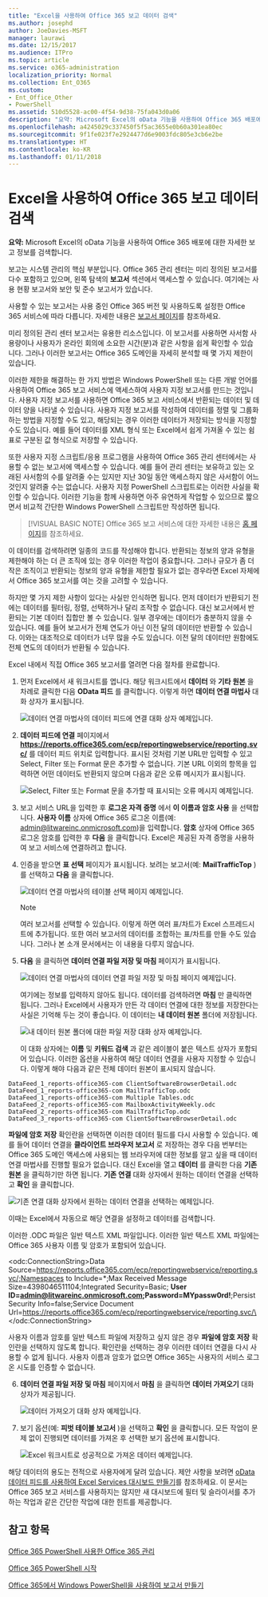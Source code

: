 ```yaml
---
title: "Excel을 사용하여 Office 365 보고 데이터 검색"
ms.author: josephd
author: JoeDavies-MSFT
manager: laurawi
ms.date: 12/15/2017
ms.audience: ITPro
ms.topic: article
ms.service: o365-administration
localization_priority: Normal
ms.collection: Ent_O365
ms.custom:
- Ent_Office_Other
- PowerShell
ms.assetid: 510d5528-ac00-4f54-9d38-75fa043d0a06
description: "요약: Microsoft Excel의 oData 기능을 사용하여 Office 365 배포에 대한 자세한 보고 정보를 검색합니다."
ms.openlocfilehash: a4245029c337450f5f5ac3655e0b60a301ea80ec
ms.sourcegitcommit: 9f1fe023f7e2924477d6e9003fdc805e3cb6e2be
ms.translationtype: HT
ms.contentlocale: ko-KR
ms.lasthandoff: 01/11/2018
---
```

# <a name="using-excel-to-retrieve-office-365-reporting-data"></a>Excel을 사용하여 Office 365 보고 데이터 검색

 **요약:** Microsoft Excel의 oData 기능을 사용하여 Office 365 배포에 대한 자세한 보고 정보를 검색합니다.
  
보고는 시스템 관리의 핵심 부분입니다. Office 365 관리 센터는 미리 정의된 보고서를 다수 포함하고 있으며, 왼쪽 탐색의 **보고서** 섹션에서 액세스할 수 있습니다. 여기에는 사용 현황 보고서와 보안 및 준수 보고서가 있습니다.
  
사용할 수 있는 보고서는 사용 중인 Office 365 버전 및 사용하도록 설정한 Office 365 서비스에 따라 다릅니다. 자세한 내용은 [보고서 페이지]((https://technet.microsoft.com/ko-KR/library/office-365-reports.aspx))를 참조하세요.
  
미리 정의된 관리 센터 보고서는 유용한 리소스입니다. 이 보고서를 사용하면 사서함 사용량이나 사용자가 온라인 회의에 소요한 시간(분)과 같은 사항을 쉽게 확인할 수 있습니다. 그러나 이러한 보고서는 Office 365 도메인을 자세히 분석할 때 몇 가지 제한이 있습니다.
  
이러한 제한을 해결하는 한 가지 방법은 Windows PowerShell 또는 다른 개발 언어를 사용하여 Office 365 보고 서비스에 액세스하여 사용자 지정 보고서를 만드는 것입니다. 사용자 지정 보고서를 사용하면 Office 365 보고 서비스에서 반환되는 데이터 및 데이터 양을 나타낼 수 있습니다. 사용자 지정 보고서를 작성하여 데이터를 정렬 및 그룹화하는 방법을 지정할 수도 있고, 해당되는 경우 이러한 데이터가 저장되는 방식을 지정할 수도 있습니다. 예를 들어 데이터를 XML 형식 또는 Excel에서 쉽게 가져올 수 있는 쉼표로 구분된 값 형식으로 저장할 수 있습니다. 
  
또한 사용자 지정 스크립트/응용 프로그램을 사용하여 Office 365 관리 센터에서는 사용할 수 없는 보고서에 액세스할 수 있습니다. 예를 들어 관리 센터는 보유하고 있는 오래된 사서함의 수를 알려줄 수는 있지만 지난 30일 동안 액세스하지 않은 사서함이 어느 것인지 알려줄 수는 없습니다. 사용자 지정 PowerShell 스크립트로는 이러한 사실을 확인할 수 있습니다. 이러한 기능을 함께 사용하면 아주 유연하게 작업할 수 있으므로 짧으면서 비교적 간단한 Windows PowerShell 스크립트만 작성하면 됩니다.
  
> [!VISUAL BASIC NOTE] Office 365 보고 서비스에 대한 자세한 내용은 [홈 페이지](https://msdn.microsoft.com/en-us/library/office/jj984325%28v=office.15%29.aspx)를 참조하세요.
  
이 데이터를 검색하려면 일종의 코드를 작성해야 합니다. 반환되는 정보의 양과 유형을 제한해야 하는 더 큰 조직에 있는 경우 이러한 작업이 중요합니다. 그러나 규모가 좀 더 작은 조직이고 반환되는 정보의 양과 유형을 제한할 필요가 없는 경우라면 Excel 자체에서 Office 365 보고서를 여는 것을 고려할 수 있습니다.
  
하지만 몇 가지 제한 사항이 있다는 사실만 인식하면 됩니다. 먼저 데이터가 반환되기 전에는 데이터를 필터링, 정렬, 선택하거나 달리 조작할 수 없습니다. 대신 보고서에서 반환되는 기본 데이터 집합만 볼 수 있습니다. 일부 경우에는 데이터가 충분하지 않을 수 있습니다. 예를 들어 보고서가 전체 연도가 아닌 이전 달의 데이터만 반환할 수 있습니다. 이와는 대조적으로 데이터가 너무 많을 수도 있습니다. 이전 달의 데이터만 원함에도 전체 연도의 데이터가 반환될 수 있습니다.
  
Excel 내에서 직접 Office 365 보고서를 열려면 다음 절차를 완료합니다.
  
1. 먼저 Excel에서 새 워크시트를 엽니다. 해당 워크시트에서 **데이터** 와 **기타 원본** 을 차례로 클릭한 다음 **OData 피드** 를 클릭합니다. 이렇게 하면 **데이터 연결 마법사** 대화 상자가 표시됩니다.
    
     ![데이터 연결 마법사의 데이터 피드에 연결 대화 상자 예제입니다.](images/o365_reporting_connect_data_feed.png)
  
2. **데이터 피드에 연결** 페이지에서 **https://reports.office365.com/ecp/reportingwebservice/reporting.svc/** 를 데이터 피드 위치로 입력합니다. 표시된 것처럼 기본 URL만 입력할 수 있고 Select, Filter 또는 Format 문은 추가할 수 없습니다. 기본 URL 이외의 항목을 입력하면 어떤 데이터도 반환되지 않으며 다음과 같은 오류 메시지가 표시됩니다.
    
     ![Select, Filter 또는 Format 문을 추가할 때 표시되는 오류 메시지 예제입니다.](images/o365_reporting_incorrect_data_feed.png)
  
3. 보고 서비스 URL을 입력한 후 **로그온 자격 증명** 에서 **이 이름과 암호 사용** 을 선택합니다. **사용자 이름** 상자에 Office 365 로그온 이름(예: admin@litwareinc.onmicrosoft.com)을 입력합니다. **암호** 상자에 Office 365 로그온 암호를 입력한 후 **다음** 을 클릭합니다. Excel은 제공된 자격 증명을 사용하여 보고 서비스에 연결하려고 합니다.
    
4. 인증을 받으면 **표 선택** 페이지가 표시됩니다. 보려는 보고서(예: **MailTrafficTop** )를 선택하고 **다음** 을 클릭합니다.
    
     ![데이터 연결 마법사의 테이블 선택 페이지 예제입니다.](images/o365_reporting_select_tables.png)
  
    > [!NOTE]
    > 여러 보고서를 선택할 수 있습니다. 이렇게 하면 여러 표/차트가 Excel 스프레드시트에 추가됩니다. 또한 여러 보고서의 데이터를 조합하는 표/차트를 만들 수도 있습니다. 그러나 본 소개 문서에서는 이 내용을 다루지 않습니다. 
  
5. **다음** 을 클릭하면 **데이터 연결 파일 저장 및 마침** 페이지가 표시됩니다.
    
     ![데이터 연결 마법사의 데이터 연결 파일 저장 및 마침 페이지 예제입니다.](images/o365_reporting_odata_finish.png)
  
    여기에는 정보를 입력하지 않아도 됩니다. 데이터를 검색하려면 **마침** 만 클릭하면 됩니다. 그러나 Excel에서 사용자가 만든 각 데이터 연결에 대한 정보를 저장한다는 사실은 기억해 두는 것이 좋습니다. 이 데이터는 **내 데이터 원본** 폴더에 저장됩니다.
    
     ![내 데이터 원본 폴더에 대한 파일 저장 대화 상자 예제입니다.](images/o365_reporting_save_data_source.png)
  
    이 대화 상자에는 **이름** 및 **키워드 검색** 과 같은 레이블이 붙은 텍스트 상자가 포함되어 있습니다. 이러한 옵션을 사용하여 해당 데이터 연결을 사용자 지정할 수 있습니다. 이렇게 해야 다음과 같은 전체 데이터 원본이 표시되지 않습니다.
    
  ```
  DataFeed_1_reports-office365-com ClientSoftwareBrowserDetail.odc
DataFeed_1_reports-office365-com MailTrafficTop.odc
DataFeed_1_reports-office365-com Multiple Tables.odc
DataFeed_2_reports-office365-com MailboxActivityWeekly.odc
DataFeed_2_reports-office365-com MailTrafficTop.odc
DataFeed_3_reports-office365-com ClientSoftwareBrowserDetail.odc
  ```

**파일에 암호 저장** 확인란을 선택하면 이러한 데이터 필드를 다시 사용할 수 있습니다. 예를 들어 데이터 연결을 **클라이언트 브라우저 보고서** 로 저장하는 경우 다음 번부터는 Office 365 도메인 액세스에 사용되는 웹 브라우저에 대한 정보를 알고 싶을 때 데이터 연결 마법사를 진행할 필요가 없습니다. 대신 Excel을 열고 **데이터** 를 클릭한 다음 **기존 원본** 을 클릭하기만 하면 됩니다. **기존 연결** 대화 상자에서 원하는 데이터 연결을 선택하고 **확인** 을 클릭합니다.
    
![기존 연결 대화 상자에서 원하는 데이터 연결을 선택하는 예제입니다.](images/o365_reporting_select_connection.png)
  
이때는 Excel에서 자동으로 해당 연결을 설정하고 데이터를 검색합니다.
    
이러한 .ODC 파일은 일반 텍스트 XML 파일입니다. 이러한 일반 텍스트 XML 파일에는 Office 365 사용자 이름 및 암호가 포함되어 있습니다.
    
\<odc:ConnectionString>Data Source=https://reports.office365.com/ecp/reportingwebservice/reporting.svc/;Namespaces to Include=*;Max Received Message Size=4398046511104;Integrated Security=Basic; **User ID=admin@litwareinc.onmicrosoft.com;Password=MYpassw0rd!**;Persist Security Info=false;Service Document Url=https://reports.office365.com/ecp/reportingwebservice/reporting.svc/\</odc:ConnectionString>
    
사용자 이름과 암호를 일반 텍스트 파일에 저장하고 싶지 않은 경우 **파일에 암호 저장** 확인란을 선택하지 않도록 합니다. 확인란을 선택하는 경우 이러한 데이터 연결을 다시 사용할 수 없게 됩니다. 사용자 이름과 암호가 없으면 Office 365는 사용자의 서비스 로그온 시도를 인증할 수 없습니다.
    
6. **데이터 연결 파일 저장 및 마침** 페이지에서 **마침** 을 클릭하면 **데이터 가져오기** 대화 상자가 제공됩니다.
    
     ![데이터 가져오기 대화 상자 예제입니다.](images/o365_reporting_import_data.png)
  
7. 보기 옵션(예: **피벗 테이블 보고서** )을 선택하고 **확인** 을 클릭합니다. 모든 작업이 문제 없이 진행되면 데이터를 가져온 후 선택한 보기 옵션에 표시합니다.
    
     ![Excel 워크시트로 성공적으로 가져온 데이터 예제입니다.](images/o365_reporting_sample_spreadsheet.png)
  
해당 데이터의 용도는 전적으로 사용자에게 달려 있습니다. 제안 사항을 보려면 [oData 데이터 피드를 사용하여 Excel Services 대시보드 만들기](https://technet.microsoft.com/en-us/library/jj873965%28v=office.15%29.aspx)를 참조하세요. 이 문서는 Office 365 보고 서비스를 사용하지는 않지만 새 대시보드에 필터 및 슬라이서를 추가하는 작업과 같은 간단한 작업에 대한 힌트를 제공합니다.
  
## <a name="see-also"></a>참고 항목

#### 

[Office 365 PowerShell 사용한 Office 365 관리](manage-office-365-with-office-365-powershell.md)
  
[Office 365 PowerShell 시작](getting-started-with-office-365-powershell.md)
  
[Office 365에서 Windows PowerShell을 사용하여 보고서 만들기](use-windows-powershell-to-create-reports-in-office-365.md)

